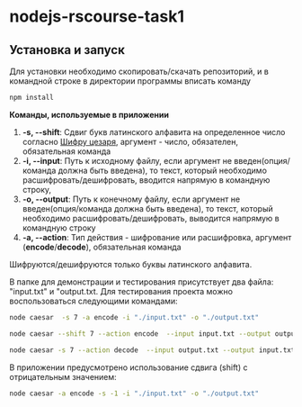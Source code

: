 # nodejs-rscourse-task1

## Установка и запуск

Для установки необходимо скопировать/скачать репозиторий, и в командной строке в директории программы вписать команду

```bash
npm install
```

**Команды, используемые в приложении**

1.  **-s, --shift**: Сдвиг букв латинского алфавита на определенное число согласно [Шифру цезаря](https://en.wikipedia.org/wiki/Caesar_cipher), аргумент - число, обязателен, обязательная команда
2.  **-i, --input**: Путь к исходному файлу, если аргумент не введен(опция/команда должна быть введена), то текст, который необходимо расшифровать/дешифровать, вводится напрямую в командную строку,
3.  **-o, --output**: Путь к конечному файлу, если аргумент не введен(опция/команда должна быть введена), то текст, который необходимо расшифровать/дешифровать, выводится напрямую в командную строку
4.  **-a, --action**: Тип действия - шифрование или расшифровка, аргумент (**encode**/**decode**), обязательная команда

Шифруются/дешифруются только буквы латинского алфавита.

В папке для демонстрации и тестирования присутствует два файла: "input.txt" и "output.txt.
Для тестирования проекта можно воспользоваться следующими командами:

```bash
node caesar  -s 7 -a encode -i "./input.txt" -o "./output.txt"
```

```bash
node caesar --shift 7 --action encode  --input input.txt --output output.txt
```

```bash
node caesar -s 7 --action decode  --input output.txt --output input.txt
```

В приложении предусмотрено использование сдвига (shift) с отрицательным значением:

```bash
node caesar -a encode -s -1 -i "./input.txt" -o "./output.txt"
```
